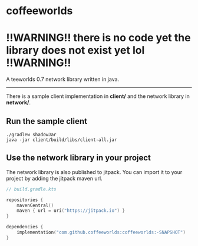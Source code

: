 # coffeeworlds

# !!WARNING!! there is no code yet the library does not exist yet lol !!WARNING!!

A teeworlds 0.7 network library written in java.

---

There is a sample client implementation in **client/** and the network library in **network/**.

## Run the sample client

```
./gradlew shadowJar
java -jar client/build/libs/client-all.jar
```

## Use the network library in your project

The network library is also published to jitpack. You can import it to your project by adding the jitpack maven url.

```kotlin
// build.gradle.kts

repositories {
    mavenCentral()
    maven { url = uri("https://jitpack.io") }
}

dependencies {
    implementation("com.github.coffeeworlds:coffeeworlds:-SNAPSHOT")
}
```
